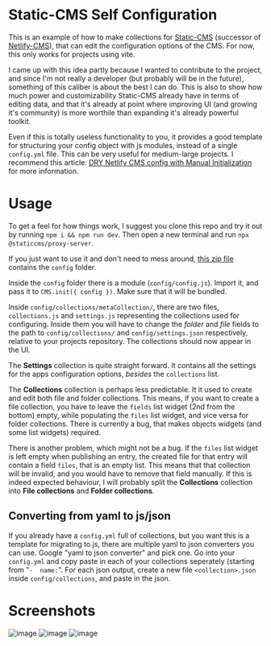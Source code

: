 # Static-CMS Self Configuration

This is an example of how to make collections for [Static-CMS](https://github.com/StaticJsCMS/static-cms) (successor of [Netlify-CMS](https://github.com/netlify/netlify-cms)), that can edit the configuration options of the CMS. For now, this only works for projects using vite.

I came up with this idea partly because I wanted to contribute to the project, and since I'm not really a developer (but probably will be in the future), something of this caliber is about the best I can do. This is also to show how much power and customizability Static-CMS already have in terms of editing data, and that it's already at point where improving UI (and growing it's community) is more worthile than expanding it's already powerful toolkit.

Even if this is totally useless functionality to you, it provides a good template for structuring your config object with js modules, instead of a single `config.yml` file. This can be very useful for medium-large projects. I recommend this article: [DRY Netlify CMS config with Manual Initialization](https://mrkaluzny.com/blog/dry-netlify-cms-config-with-manual-initialization/) for more information.

# Usage

To get a feel for how things work, I suggest you clone this repo and try it out by running `npm i && npm run dev`. Then open a new terminal and run `npx @staticcms/proxy-server`.

If you just want to use it and don't need to mess around, [this zip file](https://github.com/Skrubbadubba/static-cms-self-config/files/10475225/config.zip) contains the `config` folder. 

Inside the `config` folder there is a module (`config/config.js`). Import it, and pass it to `CMS.init({ config })`. Make sure that it will be bundled.

Inside `config/collections/metaCollection/`, there are two files, `collections.js` and `settings.js` representing the collections used for configuring. Inside them you will have to change the _folder_ and _file_ fields to the path to `config/collections/` and `config/settings.json` respectively, relative to your projects repository. The collections should now appear in the UI.

The **Settings** collection is quite straight forward. It contains all the settings for the apps configuration options, _besides_ the `collections` list.

The **Collections** collection is perhaps less predictable. It it used to create and edit both file and folder collections. This means, if you want to create a file collection, you have to leave the `fields` list widget (2nd from the bottom) empty, while populating the `files` list widget, and vice versa for folder collections. There is currently a bug, that makes objects widgets (and some list widgets) required.

There is another problem, which might not be a bug. If the `files` list widget is left empty when publishing an entry, the created file for that entry will contain a field `files`, that is an empty list. This means that that collection will be invalid, and you would have to remove that field manually. If this is indeed expected behaviour, I will probably split the **Collections** collection into **File collections** and **Folder collections**.

## Converting from yaml to js/json

If you already have a `config.yml` full of collections, but you want this is a template for migrating to js, there are multiple yaml to json converters you can use. Google "yaml to json converter" and pick one. Go into your `config.yml` and copy paste in each of your collections seperately (starting from "`-  name:`". For each json output, create a new file `<collection>.json` inside `config/collections`, and paste in the json.

# Screenshots
![image](https://user-images.githubusercontent.com/75796723/213933613-bb281f12-036b-4a41-bfb1-589687a25949.png)
![image](https://user-images.githubusercontent.com/75796723/213933652-8bf8916f-92d7-4b87-92e1-e1944f8dfe46.png)
![image](https://user-images.githubusercontent.com/75796723/213933664-d9c56828-76cb-4730-a6da-f7f0f91fa286.png)

